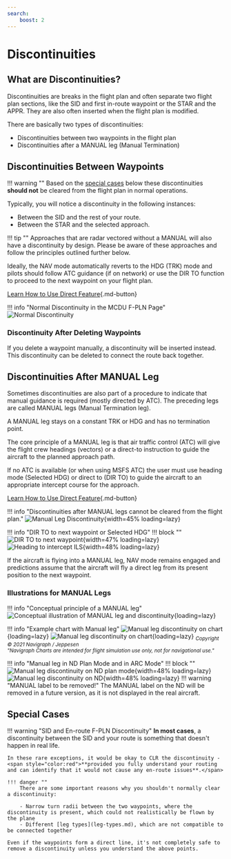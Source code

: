 ```yaml
---
search:
    boost: 2
---
```


# Discontinuities

## What are Discontinuities?

Discontinuities are breaks in the flight plan and often separate two flight plan sections, like the SID and first in-route waypoint or the STAR and the APPR. They are also often inserted when the flight plan is modified.

There are basically two types of discontinuities:

- Discontinuities between two waypoints in the flight plan
- Discontinuities after a MANUAL leg (Manual Termination)

## Discontinuities Between Waypoints

!!! warning ""
    Based on the [special cases](#special-cases) below these discontinuities **should not** be cleared from the flight plan in normal operations.

Typically, you will notice a discontinuity in the following instances:

- Between the SID and the rest of your route.
- Between the STAR and the selected approach.

!!! tip ""
    Approaches that are radar vectored without a MANUAL will also have a discontinuity by design. Please be aware of these approaches and follow the principles outlined 
    further below.

Ideally, the NAV mode automatically reverts to the HDG (TRK) mode and pilots should follow ATC guidance (if on network) or use the DIR TO function to proceed to the next 
waypoint on your flight plan.

[Learn How to Use Direct Feature](direct.md){.md-button}

!!! info "Normal Discontinuity in the MCDU F-PLN Page"
     ![Normal Discontinuity](../../assets/advanced-guides/disco/mcdu-discontinuity-1.png "Normal Discontinuity")

### Discontinuity After Deleting Waypoints

If you delete a waypoint manually, a discontinuity will be inserted instead. This discontinuity can be deleted to connect the route back together.

## Discontinuities After MANUAL Leg

Sometimes discontinuities are also part of a procedure to indicate that manual guidance is required (mostly directed by ATC). The preceding legs are called MANUAL legs (Manual Termination leg).

A MANUAL leg stays on a constant TRK or HDG and has no termination point.

The core principle of a MANUAL leg is that air traffic control (ATC) will give the flight crew headings (vectors) or a direct-to instruction to guide the aircraft to the planned approach path.

If no ATC is available (or when using MSFS ATC) the user must use heading mode (Selected HDG) or direct to (DIR TO) to guide the aircraft to an appropriate intercept course for the approach.

[Learn How to Use Direct Feature](direct.md){.md-button}

<style>
    .md-typeset .admonition.block, .md-typeset details.block {
        text-align: center;
    }
</style>

!!! info "Discontinuities after MANUAL legs cannot be cleared from the flight plan."
    ![Manual Leg Discontinuity](../../assets/advanced-guides/disco/mcdu-discontinuity-2.png "Manual Leg Discontinuity"){width=45% loading=lazy}

!!! info "DIR TO to next waypoint or Selected HDG"
    !!! block ""
        ![DIR TO to next waypoint](../../assets/advanced-guides/disco/mcdu-discontinuity-dirto.png "DIR TO to next waypoint"){width=47% loading=lazy}
        ![Heading to intercept ILS](../../assets/advanced-guides/disco/mcdu-discontinuity-heading.png "Heading to intercept ILS"){width=48% loading=lazy}

If the aircraft is flying into a MANUAL leg, NAV mode remains engaged and predictions assume that the aircraft will fly a direct leg from its present position to the next waypoint.

### Illustrations for MANUAL Legs

!!! info "Conceptual principle of a MANUAL leg"
    ![Conceptual illustration of MANUAL leg and discontinuity](../../assets/advanced-guides/disco/mcdu-discontinuity-manual-conceptual.png "Conceptual illustration of MANUAL leg and discontinuity"){loading=lazy}

!!! info "Example chart with Manual leg"
    ![Manual leg discontinuity on chart](../../assets/advanced-guides/disco/mcdu-discontinuity-manual-chart.png "Manual leg discontinuity on chart"){loading=lazy}
    ![Manual leg discontinuity on chart](../../assets/advanced-guides/disco/mcdu-discontinuity-manual-chart_1.png "Manual leg discontinuity on chart"){loading=lazy}
    <sub>*Copyright © 2021 Navigraph / Jeppesen<br/>
    "Navigraph Charts are intended for flight simulation use only, not for navigational use."*


!!! info "Manual leg in ND Plan Mode and in ARC Mode"
    !!! block ""
        ![Manual leg discontinuity on ND plan mode](../../assets/advanced-guides/disco/mcdu-discontinuity-manual-nd-plan.png "Manual leg discontinuity on ND plan mode"){width=48% loading=lazy}
        ![Manual leg discontinuity on ND](../../assets/advanced-guides/disco/mcdu-discontinuity-manual-nd.png "Manual leg discontinuity on ND"){width=48% loading=lazy}
    !!! warning "MANUAL label to be removed!"
        The MANUAL label on the ND will be removed in a future version, as it is not displayed in the real aircraft.

## Special Cases

!!! warning "SID and En-route F-PLN Discontinuity"
    **In most cases**, a discontinuity between the SID and your route is something that doesn't happen in real life.
    
    In these rare exceptions, it would be okay to CLR the discontinuity - 
    <span style="color:red">**provided you fully understand your routing and can identify that it would not cause any en-route issues**.</span>

    !!! danger ""
        There are some important reasons why you shouldn't normally clear a discontinuity:

        - Narrow turn radii between the two waypoints, where the discontinuity is present, which could not realistically be flown by the plane
        - Different [leg types](leg-types.md), which are not compatible to be connected together

    Even if the waypoints form a direct line, it's not completely safe to remove a discontinuity unless you understand the above points.
